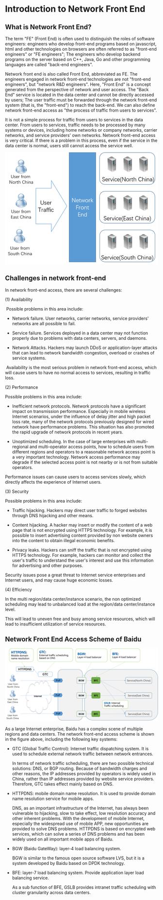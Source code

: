 # Introduction to Network Front End

## What is Network Front End? 

The term "FE" (Front End) is often used to distinguish the roles of software engineers: engineers who develop front-end programs based on javascript, html and other technologies on browsers are often referred to as "front-end engineers" or "FE engineers"; The engineers who develop backend programs on the server based on C++, Java, Go and other programming languages are called "back-end engineers".

Network front end is also called Front End, abbreviated as FE. The engineers engaged in network front-end technologies are not "front-end engineers", but "network R&D engineers". Here, "Front End" is a concept generated from the perspective of network and user access. The "Back End" service is located in the data center and cannot be directly accessed by users; The user traffic must be forwarded through the network front-end system (that is, the "front-end") to reach the back-end. We can also define network front-end access as "the process of traffic from users to services".

It is not a simple process for traffic from users to services in the data center. From users to services,  traffic needs to be processed by many systems or devices, including home networks or company networks,  carrier networks, and service providers' own networks. Network front-end access is very critical. If there is a problem in this process, even if the service in the data center is normal, users still cannot access the service well.



![frontend](./front_end.png)

## Challenges in network front-end

In network front-end  access, there are several challenges:

(1) Availability

​	Possible problems in this area include:

+ Network failure. User networks, carrier networks, service providers' networks are all possible to fail.

+ Service failure. Services deployed in a data center may not function properly due to problems with data centers, servers, and daemons.

+ Network Attacks. Hackers may launch DDoS or application-layer attacks that can lead to network bandwidth congestion, overload or crashes of service systems.

​	Availability is the most serious problem in network front-end access, which will cause users to have no normal access to services, resulting in traffic loss.



(2) Performance

Possible problems in this area include:

+ Inefficient network protocols. Network protocols have a significant impact on transmission performance. Especially in mobile wireless Internet scenarios, under the influence of delay jitter and high packet loss rate, many of the network protocols previously designed for wired network have performance problems. This situation has also promoted the rapid upgrade of network protocols in recent years.

+ Unoptimized scheduling. In the case of large enterprises with multi-regional and multi-operator access points, how to schedule users from different regions and operators to a reasonable network access point is a very important technology. Network access performance may degrade if the selected access point is not nearby or is not  from suitable operators.

Performance issues can cause users to access services slowly, which directly affects the experience of Internet users.



(3) Security

  Possible problems in this area include:

+ Traffic hijacking. Hackers may direct user traffic to forged websites through DNS hijacking and other means.

+ Content hijacking. A hacker may insert or modify the content of a web page that is not encrypted using HTTPS technology. For example, it is possible to insert advertising content provided by non website owners into the content to obtain illegal economic benefits.

+ Privacy leaks. Hackers can sniff the traffic that is not encrypted using HTTPS technology. For example, hackers  can monitor and collect the user's traffic to understand the user's interest and use this information for advertising and other purposes.

Security issues pose a great threat to Internet service enterprises and Internet users, and may cause huge economic losses.



(4) Efficiency

In the multi region/data center/instance scenario, the non optimized scheduling may lead to unbalanced load at the region/data center/instance level.

This will lead to uneven free and busy among service resources, which will lead to insufficient utilization of service resources.




## Network Front End Access Scheme of Baidu

![baidu frontend solution](./baidu_frontend_solution.png)



As a large Internet enterprise, Baidu has a complex scene of multiple regions and data centers. The network front-end access scheme is shown in the figure above, including the following key systems:

+ GTC (Global Traffic Control): Internet traffic dispatching system. It is used to schedule external network traffic between network entrances.

  In terms of network traffic scheduling, there are two possible technical solutions: DNS, or BGP routing. Because of bandwidth charges and other reasons, the IP addresses provided by operators is widely used in China, rather than IP addresses provided by website service providers. Therefore, GTC takes effect mainly based on DNS.

+ HTTPDNS: mobile domain name resolution. It is used to provide domain name resolution service for mobile apps.

  DNS, as an important infrastructure of the Internet, has always been vulnerable to hijacking, slow to take effect, low resolution accuracy and other inherent problems. With the development of mobile Internet, especially the widespread use of mobile APP, new opportunities are provided to solve DNS problems. HTTPDNS is based on encrypted web services, which can solve a series of DNS problems and has been widely used on all important mobile apps of Baidu.

+ BGW (Baidu GateWay):  layer-4 load balancing system. 

  BGW is similar to the famous open source software LVS, but it is a system developed by Baidu based on DPDK technology.

+ BFE: layer-7 load balancing system. Provide application layer load balancing service.

  As a sub function of BFE, GSLB provides intranet traffic scheduling with cluster granularity across data centers.
